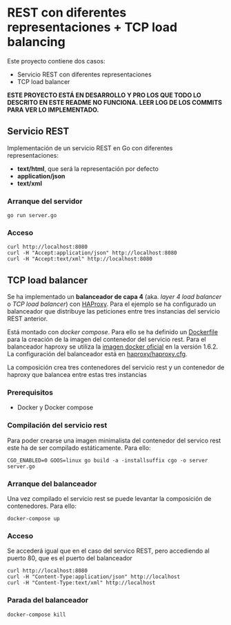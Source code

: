 REST con diferentes representaciones + TCP load balancing
=========================================================

Este proyecto contiene dos casos:

  - Servicio REST con diferentes representaciones
  - TCP load balancer

**ESTE PROYECTO ESTÁ EN DESARROLLO Y PRO LOS QUE TODO LO DESCRITO EN ESTE README NO FUNCIONA. LEER LOG DE LOS COMMITS PARA VER LO IMPLEMENTADO.**


## Servicio REST

Implementación de un servicio REST en Go con diferentes representaciones:

  - **text/html**, que será la representación por defecto
  - **application/json**
  - **text/xml**


### Arranque del servidor

    go run server.go

### Acceso

    curl http://localhost:8080
    curl -H "Accept:application/json" http://localhost:8080
    curl -H "Accept:text/xml" http://localhost:8080


## TCP load balancer

Se ha implementado un **balanceador de capa 4** (aka. *layer 4 load balancer* o *TCP load balancer*) con [HAProxy](http://www.haproxy.org/). Para el ejemplo se ha configurado un balanceador que distribuye las peticiones entre tres instancias del servicio REST anterior.

Está montado con *docker compose*. Para ello se ha definido un [Dockerfile](./Dockerfile) para la creación de la imagen del contenedor del servicio rest. Para el balanceador haproxy se utiliza la [imagen docker oficial](https://hub.docker.com/_/haproxy/) en la versión 1.6.2. La configuración del balanceador está en [haproxy/haproxy.cfg](haproxy/haproxy.cfg).

La composición crea tres contenedores del servicio rest y un contenedor de haproxy que balancea entre estas tres instancias


### Prerequisitos

  - Docker y Docker compose


### Compilación del servicio rest

Para poder crearse una imagen minimalista del contenedor del servico rest este ha de ser compilado estáticamente. Para ello:

    CGO_ENABLED=0 GOOS=linux go build -a -installsuffix cgo -o server server.go


### Arranque del balanceador

Una vez compilado el servicio rest se puede levantar la composición de contenedores. Para ello:

    docker-compose up


### Acceso

Se accederá igual que en el caso del servico REST, pero accediendo al puerto 80, que es el puerto del balanceador

    curl http://localhost:8080
    curl -H "Content-Type:application/json" http://localhost
    curl -H "Content-Type:text/xml" http://localhost


### Parada del balanceador

    docker-compose kill
